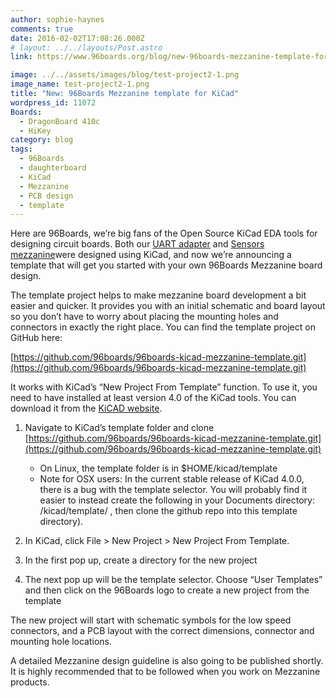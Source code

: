 ```yaml
---
author: sophie-haynes
comments: true
date: 2016-02-02T17:08:26.000Z
# layout: ../../layouts/Post.astro
link: https://www.96boards.org/blog/new-96boards-mezzanine-template-for-kicad/

image: ../../assets/images/blog/test-project2-1.png
image_name: test-project2-1.png
title: "New: 96Boards Mezzanine template for KiCad"
wordpress_id: 11072
Boards:
  - DragonBoard 410c
  - HiKey
category: blog
tags:
  - 96Boards
  - daughterboard
  - KiCad
  - Mezzanine
  - PCB design
  - template
---
```


Here are 96Boards, we’re big fans of the Open Source KiCad EDA tools for designing circuit boards. Both our [UART adapter](/product/uartserial/) and [Sensors mezzanine](/product/sensors-mezzanine/)were designed using KiCad, and now we’re announcing a template that will get you started with your own 96Boards Mezzanine board design.

The template project helps to make mezzanine board development a bit easier and quicker. It provides you with an initial schematic and board layout so you don’t have to worry about placing the mounting holes and connectors in exactly the right place. You can find the template project on GitHub here:

[https://github.com/96boards/96boards-kicad-mezzanine-template.git](https://github.com/96boards/96boards-kicad-mezzanine-template.git)

It works with KiCad’s “New Project From Template” function. To use it, you need to have installed at least version 4.0 of the KiCad tools. You can download it from the [KiCAD website](http://kicad-pcb.org/download/).

1. Navigate to KiCad’s template folder and clone [https://github.com/96boards/96boards-kicad-mezzanine-template.git](https://github.com/96boards/96boards-kicad-mezzanine-template.git)

   - On Linux, the template folder is in $HOME/kicad/template
   - Note for OSX users: In the current stable release of KiCad 4.0.0, there is a bug with the template selector. You will probably find it easier to instead create the following in your Documents directory: /kicad/template/ , then clone the github repo into this template directory).

2. In KiCad, click File > New Project > New Project From Template.

3. In the first pop up, create a directory for the new project

4. The next pop up will be the template selector. Choose “User Templates” and then click on the 96Boards logo to create a new project from the template

The new project will start with schematic symbols for the low speed connectors, and a PCB layout with the correct dimensions, connector and mounting hole locations.

A detailed Mezzanine design guideline is also going to be published shortly. It is highly recommended that to be followed when you work on Mezzanine products.
